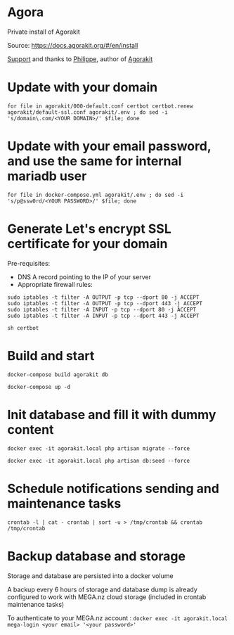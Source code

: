 # Agora
Private install of Agorakit

Source: https://docs.agorakit.org/#/en/install

[Support](https://agorakit.org/fr/soutenir.php) and thanks to [Philippe](https://github.com/philippejadin), author of [Agorakit](https://github.com/agorakit/agorakit)

# Update with your domain
`for file in agorakit/000-default.conf certbot certbot.renew agorakit/default-ssl.conf agorakit/.env ; do sed -i 's/domain\.com/<YOUR DOMAIN>/' $file; done`

# Update with your email password, and use the same for internal mariadb user
`for file in docker-compose.yml agorakit/.env ; do sed -i 's/p@ssw0rd/<YOUR PASSWORD>/' $file; done`

# Generate Let's encrypt SSL certificate for your domain
Pre-requisites:
- DNS A record pointing <YOUR DOMAIN> to the IP of your server
- Appropriate firewall rules:
```
sudo iptables -t filter -A OUTPUT -p tcp --dport 80 -j ACCEPT
sudo iptables -t filter -A OUTPUT -p tcp --dport 443 -j ACCEPT
sudo iptables -t filter -A INPUT -p tcp --dport 80 -j ACCEPT
sudo iptables -t filter -A INPUT -p tcp --dport 443 -j ACCEPT
```

`sh certbot`

# Build and start
`docker-compose build agorakit db`

`docker-compose up -d`

# Init database and fill it with dummy content
`docker exec -it agorakit.local php artisan migrate --force`

`docker exec -it agorakit.local php artisan db:seed --force`

# Schedule notifications sending and maintenance tasks
`crontab -l | cat - crontab | sort -u > /tmp/crontab && crontab /tmp/crontab`

# Backup database and storage
Storage and database are persisted into a docker volume

A backup every 6 hours of storage and database dump is already configured to work with MEGA.nz cloud storage (included in crontab maintenance tasks)

To authenticate to your MEGA.nz account : `docker exec -it agorakit.local mega-login <your email> '<your password>'`
  
